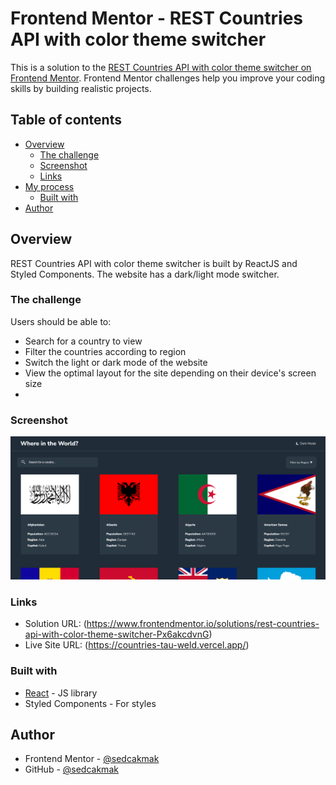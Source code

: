 # Frontend Mentor - REST Countries API with color theme switcher

This is a solution to the [REST Countries API with color theme switcher on Frontend Mentor](https://www.frontendmentor.io/challenges/rest-countries-api-with-color-theme-switcher-5cacc469fec04111f7b848ca). Frontend Mentor challenges help you improve your coding skills by building realistic projects.

## Table of contents

- [Overview](#overview)
  - [The challenge](#the-challenge)
  - [Screenshot](#screenshot)
  - [Links](#links)
- [My process](#my-process)
  - [Built with](#built-with)
- [Author](#author)

## Overview

REST Countries API with color theme switcher is built by ReactJS and Styled Components. The website has a dark/light mode switcher.

### The challenge

Users should be able to:

- Search for a country to view
- Filter the countries according to region
- Switch the light or dark mode of the website
- View the optimal layout for the site depending on their device's screen size
- 
### Screenshot

![](./screenshot.png)

### Links

- Solution URL: (https://www.frontendmentor.io/solutions/rest-countries-api-with-color-theme-switcher-Px6akcdvnG)
- Live Site URL: (https://countries-tau-weld.vercel.app/)

### Built with

- [React](https://reactjs.org/) - JS library
- Styled Components - For styles

## Author

- Frontend Mentor - [@sedcakmak](https://www.frontendmentor.io/profile/sedcakmak)
- GitHub - [@sedcakmak](https://github.com/sedcakmak)
